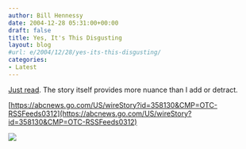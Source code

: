 ```yaml
---
author: Bill Hennessy
date: 2004-12-28 05:31:00+00:00
draft: false
title: Yes, It's This Disgusting
layout: blog
#url: e/2004/12/28/yes-its-this-disgusting/
categories:
- Latest
---
```


[Just read](https://abcnews.go.com/US/wireStory?id=358130&CMP=OTC-RSSFeeds0312). The story itself provides more nuance than I add or detract.




[https://abcnews.go.com/US/wireStory?id=358130&CMP=OTC-RSSFeeds0312](https://abcnews.go.com/US/wireStory?id=358130&CMP=OTC-RSSFeeds0312)







![](https://blog.billhennessy.com/aggbug.aspx?PostID=914)

